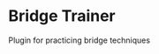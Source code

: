 # Bridge Trainer
Plugin for practicing bridge techniques
<!-- The plugin is in development, so there's nothing to show here yet -->